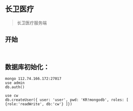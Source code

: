 # `长卫医疗`

> 长卫医疗服务端

## 开始

```


```


## 数据库初始化：
```
mongo 112.74.166.172:27017
use admin
db.auth()

use cw
db.createUser({ user: 'user', pwd: 'KR!mongodb', roles: [ {role:'readWrite', db:'cw'} ]})
```